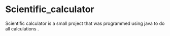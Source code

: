 # Scientific_calculator
 Scientific calculator is a small project that was  programmed using java to do all calculations . 
